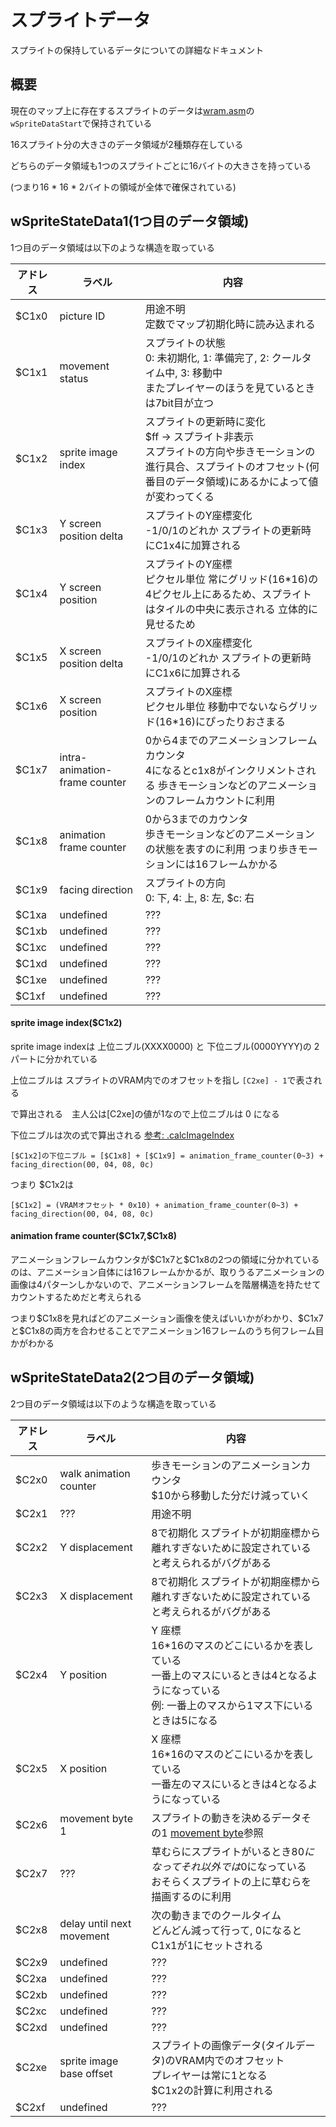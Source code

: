 # スプライトデータ

スプライトの保持しているデータについての詳細なドキュメント

## 概要

現在のマップ上に存在するスプライトのデータは[wram.asm](../../wram.asm)の`wSpriteDataStart`で保持されている

16スプライト分の大きさのデータ領域が2種類存在している

どちらのデータ領域も1つのスプライトごとに16バイトの大きさを持っている

(つまり16 * 16 * 2バイトの領域が全体で確保されている)

## wSpriteStateData1(1つ目のデータ領域)

1つ目のデータ領域は以下のような構造を取っている

 アドレス  | ラベル |  内容
---- | ---- | ----
 $C1x0  | picture ID  |  用途不明　<br/>定数でマップ初期化時に読み込まれる
 $C1x1  | movement status  |  スプライトの状態<br/>0: 未初期化, 1: 準備完了, 2: クールタイム中, 3: 移動中<br/>またプレイヤーのほうを見ているときは7bit目が立つ
 $C1x2  | sprite image index  |  スプライトの更新時に変化 <br/>\$ff -> スプライト非表示 <br/>スプライトの方向や歩きモーションの進行具合、スプライトのオフセット(何番目のデータ領域)にあるかによって値が変わってくる
 $C1x3  | Y screen position delta  |  スプライトのY座標変化 <br/>-1/0/1のどれか スプライトの更新時にC1x4に加算される
 $C1x4  | Y screen position  |  スプライトのY座標 <br/>ピクセル単位 常にグリッド(16*16)の4ピクセル上にあるため、スプライトはタイルの中央に表示される 立体的に見せるため
 $C1x5  | X screen position delta  |  スプライトのX座標変化 <br/>-1/0/1のどれか スプライトの更新時にC1x6に加算される
 $C1x6  | X screen position  |  スプライトのX座標 <br/>ピクセル単位 移動中でないならグリッド(16*16)にぴったりおさまる
 $C1x7  | intra-animation-frame counter  |  0から4までのアニメーションフレームカウンタ<br/>4になるとc1x8がインクリメントされる 歩きモーションなどのアニメーションのフレームカウントに利用
 $C1x8  | animation frame counter  |  0から3までのカウンタ <br/>歩きモーションなどのアニメーションの状態を表すのに利用 つまり歩きモーションには16フレームかかる 
 $C1x9  | facing direction  |  スプライトの方向 <br/>0: 下, 4: 上, 8: 左, $c: 右
 $C1xa  | undefined  |  ???
 $C1xb  | undefined  |  ???
 $C1xc  | undefined  |  ???
 $C1xd  | undefined  |  ???
 $C1xe  | undefined  |  ???
 $C1xf  | undefined  |  ???

#### sprite image index(\$C1x2)

sprite image indexは 上位ニブル(XXXX0000) と 下位ニブル(0000YYYY)の 2パートに分かれている

上位ニブルは スプライトのVRAM内でのオフセットを指し `[C2xe] - 1`で表される

で算出される　主人公は\[C2xe\]の値が1なので上位ニブルは 0 になる

下位ニブルは次の式で算出される [参考: .calcImageIndex](./../../engine/overworld/movement.asm)

```
[$C1x2]の下位ニブル = [$C1x8] + [$C1x9] = animation_frame_counter(0~3) + facing_direction(00, 04, 08, 0c)
```

つまり \$C1x2は

```
[$C1x2] = (VRAMオフセット * 0x10) + animation_frame_counter(0~3) + facing_direction(00, 04, 08, 0c)
```

#### animation frame counter(\$C1x7,\$C1x8)

アニメーションフレームカウンタが\$C1x7と\$C1x8の2つの領域に分かれているのは、アニメーション自体には16フレームかかるが、取りうるアニメーションの画像は4パターンしかないので、アニメーションフレームを階層構造を持たせてカウントするためだと考えられる

つまり\$C1x8を見ればどのアニメーション画像を使えばいいかがわかり、\$C1x7と\$C1x8の両方を合わせることでアニメーション16フレームのうち何フレーム目かがわかる

## wSpriteStateData2(2つ目のデータ領域)

2つ目のデータ領域は以下のような構造を取っている

 アドレス  | ラベル |  内容
---- | ---- | ----
 $C2x0  | walk animation counter  |  歩きモーションのアニメーションカウンタ <br/>$10から移動した分だけ減っていく
 $C2x1  | ???  |  用途不明
 $C2x2  | Y displacement  |  8で初期化 スプライトが初期座標から離れすぎないために設定されていると考えられるがバグがある
 $C2x3  | X displacement  |  8で初期化 スプライトが初期座標から離れすぎないために設定されていると考えられるがバグがある
 $C2x4  | Y position  |  Y 座標 <br/>16\*16のマスのどこにいるかを表している <br/>一番上のマスにいるときは4となるようになっている <br/>例: 一番上のマスから1マス下にいるときは5になる
 $C2x5  | X position  |  X 座標 <br/>16\*16のマスのどこにいるかを表している <br/>一番左のマスにいるときは4となるようになっている
 $C2x6  | movement byte 1  |  スプライトの動きを決めるデータその1 [movement byte](./../movement_byte.md)参照
 $C2x7  | ???  |  草むらにスプライトがいるとき$80になってそれ以外では$0になっている<br/>おそらくスプライトの上に草むらを描画するのに利用
 $C2x8  | delay until next movement  |  次の動きまでのクールタイム <br/>どんどん減って行って, 0になるとC1x1が1にセットされる
 $C2x9  | undefined  |  ???
 $C2xa  | undefined  |  ???
 $C2xb  | undefined  |  ???
 $C2xc  | undefined  |  ???
 $C2xd  | undefined  |  ???
 $C2xe  | sprite image base offset  |  スプライトの画像データ(タイルデータ)のVRAM内でのオフセット <br/>プレイヤーは常に1となる <br/>\$C1x2の計算に利用される
 $C2xf  | undefined  |  ???

